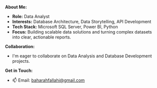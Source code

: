 **About Me:**
- **Role:** Data Analyst  
- **Interests:** Database Architecture, Data Storytelling, API Development
- **Tech Stack:** Microsoft SQL Server, Power BI, Python
- **Focus:** Building scalable data solutions and turning complex datasets into clear, actionable reports.

**Collaboration:**
- I'm eager to collaborate on Data Analysis and Database Development projects.

**Get in Touch:**
- 📫 Email: baharahfallahi@gmail.com
